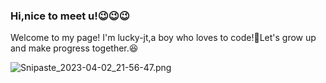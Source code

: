 ### Hi,nice to meet u!😉😉😉

Welcome to my page!
I'm lucky-jt,a boy who loves to code!🤩Let's grow up and make progress together.😆


<img src="https://img1.imgtp.com/2023/04/02/ehgomkYq.png" alt="Snipaste_2023-04-02_21-56-47.png" title="Snipaste_2023-04-02_21-56-47.png" />

